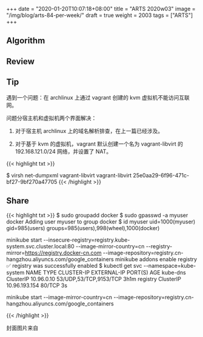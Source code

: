 +++
date = "2020-01-20T10:07:18+08:00"
title = "ARTS 2020w03"
image = "/img/blog/arts-84-per-week/"
draft = true
weight = 2003
tags = ["ARTS"]
+++


<!--more-->

## Algorithm

## Review

## Tip

遇到一个问题：在 archlinux 上通过 vagrant 创建的 kvm 虚拟机不能访问互联网。

问题分宿主机和虚拟机两个界面解决：

1. 对于宿主机 archlinux 上的域名解析排查，在上一篇已经涉及。

2. 对于基于 kvm 的虚拟机，vagrant 默认创建一个名为 vagrant-libvirt 的 192.168.121.0/24 网络，并设置了 NAT。 


{{< highlight txt >}}

$ virsh net-dumpxml vagrant-libvirt
<network connections='1' ipv6='yes'>
  <name>vagrant-libvirt</name>
  <uuid>25e0aa29-6f96-471c-bf27-9bf270a47705</uuid>
  <forward mode='nat'>
    <nat>
      <port start='1024' end='65535'/>
    </nat>
  </forward>
  <bridge name='virbr2' stp='on' delay='0'/>
  <mac address='52:54:00:9c:f6:f9'/>
  <ip address='192.168.121.1' netmask='255.255.255.0'>
    <dhcp>
      <range start='192.168.121.1' end='192.168.121.254'/>
    </dhcp>
  </ip>
</network>
{{< /highlight >}}

## Share


{{< highlight txt >}}
$ sudo groupadd docker
$ sudo gpasswd -a myuser docker
Adding user myuser to group docker
$ id myuser
uid=1000(myuser) gid=985(users) groups=985(users),998(wheel),1000(docker)

minikube start --insecure-registry=registry.kube-system.svc.cluster.local:80 --image-mirror-country=cn --registry-mirror=https://registry.docker-cn.com --image-repository=registry.cn-hangzhou.aliyuncs.com/google_containers
minikube addons enable registry
✅  registry was successfully enabled
$ kubectl get svc --namespace=kube-system
NAME       TYPE        CLUSTER-IP      EXTERNAL-IP   PORT(S)                  AGE
kube-dns   ClusterIP   10.96.0.10      <none>        53/UDP,53/TCP,9153/TCP   3h1m
registry   ClusterIP   10.96.193.154   <none>        80/TCP                   3s


minikube start --image-mirror-country=cn --image-repository=registry.cn-hangzhou.aliyuncs.com/google_containers

{{< /highlight >}}

封面图片来自 []() <a href="h"><i class="fa fa-dribbble" aria-hidden="true"></i> </a>